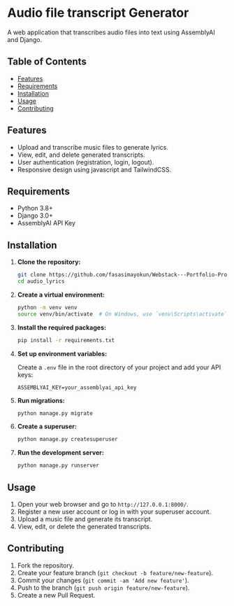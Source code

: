 # Audio file transcript Generator

A web application that transcribes audio files into text using AssemblyAI and Django.

## Table of Contents

- [Features](#features)
- [Requirements](#requirements)
- [Installation](#installation)
- [Usage](#usage)
- [Contributing](#contributing)

## Features

- Upload and transcribe music files to generate lyrics.
- View, edit, and delete generated transcripts.
- User authentication (registration, login, logout).
- Responsive design using javascript and TailwindCSS.

## Requirements

- Python 3.8+
- Django 3.0+
- AssemblyAI API Key

## Installation

1. **Clone the repository:**

    ```bash
    git clone https://github.com/fasasimayokun/Webstack---Portfolio-Project.git
    cd audio_lyrics
    ```

2. **Create a virtual environment:**

    ```bash
    python -m venv venv
    source venv/bin/activate  # On Windows, use `venv\Scripts\activate`
    ```

3. **Install the required packages:**

    ```bash
    pip install -r requirements.txt
    ```

4. **Set up environment variables:**

    Create a `.env` file in the root directory of your project and add your API keys:

    ```env
    ASSEMBLYAI_KEY=your_assemblyai_api_key
    ```

5. **Run migrations:**

    ```bash
    python manage.py migrate
    ```

6. **Create a superuser:**

    ```bash
    python manage.py createsuperuser
    ```

7. **Run the development server:**

    ```bash
    python manage.py runserver
    ```

## Usage

1. Open your web browser and go to `http://127.0.0.1:8000/`.
2. Register a new user account or log in with your superuser account.
3. Upload a music file and generate its transcript.
4. View, edit, or delete the generated transcripts.

## Contributing

1. Fork the repository.
2. Create your feature branch (`git checkout -b feature/new-feature`).
3. Commit your changes (`git commit -am 'Add new feature'`).
4. Push to the branch (`git push origin feature/new-feature`).
5. Create a new Pull Request.